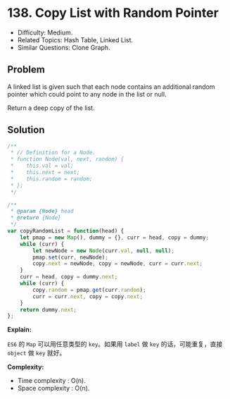 # 138. Copy List with Random Pointer

- Difficulty: Medium.
- Related Topics: Hash Table, Linked List.
- Similar Questions: Clone Graph.

## Problem

A linked list is given such that each node contains an additional random pointer which could point to any node in the list or null.

Return a deep copy of the list.

## Solution

```javascript
/**
 * // Definition for a Node.
 * function Node(val, next, random) {
 *    this.val = val;
 *    this.next = next;
 *    this.random = random;
 * };
 */

/**
 * @param {Node} head
 * @return {Node}
 */
var copyRandomList = function(head) {
    let pmap = new Map(), dummy = {}, curr = head, copy = dummy;
    while (curr) {
        let newNode = new Node(curr.val, null, null);
        pmap.set(curr, newNode);
        copy.next = newNode, copy = newNode, curr = curr.next;
    }
    curr = head, copy = dummy.next;
    while (curr) {
        copy.random = pmap.get(curr.random);
        curr = curr.next, copy = copy.next;
    }
    return dummy.next;
};
```

**Explain:**

`ES6` 的 `Map` 可以用任意类型的 `key`。如果用 `label` 做 `key` 的话，可能重复，直接 `object` 做 `key` 就好。

**Complexity:**

* Time complexity : O(n).
* Space complexity : O(n).
